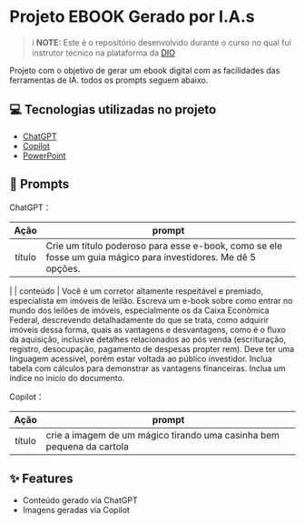 
# Projeto EBOOK Gerado por I.A.s


 > ℹ️ **NOTE:** Este é o repositório desenvolvido durante o curso no qual fui instrutor técnico na plataforma da [DIO](https://dio.me)

Projeto com o objetivo de gerar um ebook digital com as facilidades das ferramentas de IA. todos os prompts
seguem abaixo.


## 💻 Tecnologias utilizadas no projeto

- [ChatGPT](https://chat.openai.com/) 
- [Copilot](https://copilot.microsoft.com/)
- [PowerPoint](https://www.microsoft.com/en/microsoft-365/powerpoint)

## 🧠 Prompts


ChatGPT：

|   Ação   | prompt                                                                                                                                                                                                                                                                         |
| :------: | ------------------------------------------------------------------------------------------------------------------------------------------------------------------------------------------------------------------------------------------------------------------------------ |
|  título  | Crie um título poderoso para esse e-book, como se ele fosse um guia mágico para investidores. Me dê 5 opções.
|
| conteúdo | Você é um corretor altamente respeitável e premiado, especialista em imóveis de leilão. Escreva um e-book sobre como entrar no mundo dos leilões de imóveis, especialmente os da Caixa Econômica Federal, descrevendo detalhadamente do que se trata, como adquirir imóveis dessa forma, quais as vantagens e desvantagens, como é o fluxo da aquisição, inclusive detalhes relacionados ao pós venda (escrituração, registro, desocupação, pagamento de despesas propter rem). Deve ter uma linguagem acessível, porém estar voltada ao público investidor. Inclua tabela com cálculos para demonstrar as vantagens financeiras. Inclua um índice no início do documento. 

Copilot：

|  Ação  | prompt                                                                                 |
| :----: | -------------------------------------------------------------------------------------- |
| título | crie a imagem de um mágico tirando uma casinha bem pequena da cartola |

## ✨ Features

- Conteúdo gerado via ChatGPT
- Imagens geradas via Copilot
